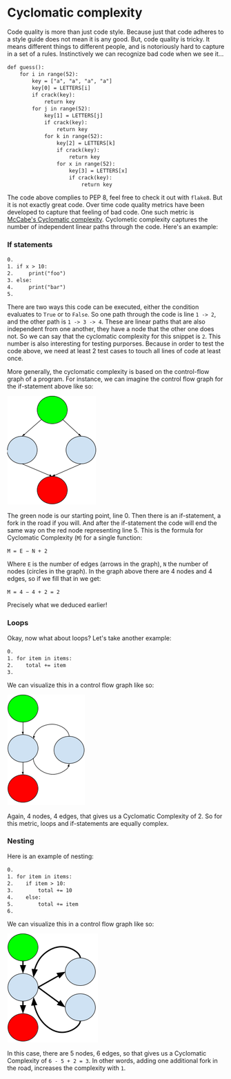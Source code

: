 # Cyclomatic complexity

Code quality is more than just code style. Because just that code adheres to a style guide does not mean it is any good. But, code quality is tricky. It means different things to different people, and is notoriously hard to capture in a set of a rules. Instinctively we can recognize bad code when we see it...

    def guess():
        for i in range(52):
            key = ["a", "a", "a", "a"]
            key[0] = LETTERS[i]
            if crack(key):
                return key
            for j in range(52):
                key[1] = LETTERS[j]
                if crack(key):
                    return key
                for k in range(52):
                    key[2] = LETTERS[k]
                    if crack(key):
                        return key
                    for x in range(52):
                        key[3] = LETTERS[x]
                        if crack(key):
                            return key

The code above complies to PEP 8, feel free to check it out with `flake8`. But it is not exactly great code. Over time code quality metrics have been developed to capture that feeling of bad code. One such metric is [McCabe's Cyclomatic complexity](https://en.wikipedia.org/wiki/Cyclomatic_complexity). Cyclometic complexity captures the number of independent linear paths through the code. Here's an example:

### If statements

    0.
    1. if x > 10:
    2.     print("foo")
    3. else:
    4.     print("bar")
    5.

There are two ways this code can be executed, either the condition evaluates to `True` or to `False`. So one path through the code is line `1 -> 2`, and the other path is `1 -> 3 -> 4`. These are linear paths that are also independent from one another, they have a node that the other one does not. So we can say that the cyclomatic complexity for this snippet is `2`. This number is also interesting for testing purporses. Because in order to test the code above, we need at least 2 test cases to touch all lines of code at least once.

More generally, the cyclomatic complexity is based on the control-flow graph of a program. For instance, we can imagine the control flow graph for the if-statement above like so:

![control flow](controlflow.png)

The green node is our starting point, line 0. Then there is an if-statement, a fork in the road if you will. And after the if-statement the code will end the same way on the red node representing line 5. This is the formula for Cyclomatic Complexity (`M`) for a single function:

    M = E − N + 2

Where `E` is the number of edges (arrows in the graph), `N` the number of nodes (circles in the graph). In the graph above there are 4 nodes and 4 edges, so if we fill that in we get:

    M = 4 − 4 + 2 = 2

Precisely what we deduced earlier!


### Loops

Okay, now what about loops? Let's take another example:

    0.
    1. for item in items:
    2.    total += item
    3.

We can visualize this in a control flow graph like so:

![control flow loop](controlflowloop.png)

Again, 4 nodes, 4 edges, that gives us a Cyclomatic Complexity of 2. So for this metric, loops and if-statements are equally complex.


### Nesting

Here is an example of nesting:

    0.
    1. for item in items:
    2.    if item > 10:
    3.        total += 10
    4.    else:
    5.        total += item
    6.

We can visualize this in a control flow graph like so:

![control flow nesting](controlflownesting.png)

In this case, there are 5 nodes, 6 edges, so that gives us a Cyclomatic Complexity of `6 - 5 + 2 = 3`. In other words, adding one additional fork in the road, increases the complexity with `1`.